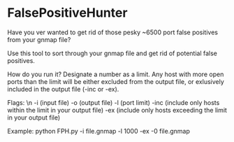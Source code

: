 # FalsePositiveHunter
Have you ver wanted to get rid of those pesky ~6500  port false positives from your gnmap file?

Use this tool to sort through your gnmap file and get rid of potential false positives.

How do you run it?
Designate a number as a limit. Any host with more open ports than the limit will be either excluded from the output file, or exlusively included in the output file (-inc or -ex).

Flags:
\n -i (input file)
-o (output file)
-l (port limit)
-inc (include only hosts within the limit in your output file)
-ex (include only hosts exceeding the limit in your output file)

Example:
python FPH.py -i file.gnmap -l 1000 -ex -0 file.gnmap
